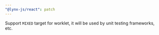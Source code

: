 ```yaml
---
"@lynx-js/react": patch
---
```


Support `MIXED` target for worklet, it will be used by unit testing frameworks, etc.
